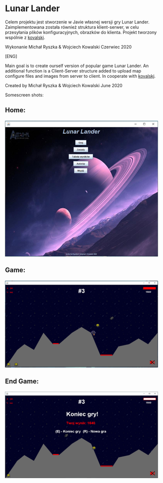 # Lunar Lander

Celem projektu jest stworzenie w Javie własnej wersji gry Lunar Lander. 
Zaimplementowana została również struktura klient-serwer, w celu przesyłania plików konfiguracyjnych, obrazków do klienta.
Projekt tworzony wspólnie z [kovalskj](https://github.com/kovalskj).


Wykonanie Michał Ryszka & Wojciech Kowalski Czerwiec 2020


[ENG]

Main goal is to create ourself version of popular game Lunar Lander.
An additional function is a Client-Server structure added to upload map configure files and images from server to client. 
In cooperate with [kovalskj](https://github.com/kovalskj).


Created by Michał Ryszka & Wojciech Kowalski June 2020 

Somescreen shots:

## Home: <h3>
![Home](/readme_img/home.PNG)
  
## Game: <h3>
![Game](/readme_img/game.PNG)
  
## End Game: <h3>
![End game](/readme_img/end.PNG)

